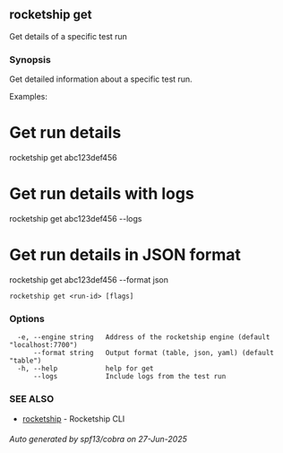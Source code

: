 ## rocketship get

Get details of a specific test run

### Synopsis

Get detailed information about a specific test run.

Examples:
  # Get run details
  rocketship get abc123def456

  # Get run details with logs
  rocketship get abc123def456 --logs

  # Get run details in JSON format
  rocketship get abc123def456 --format json

```
rocketship get <run-id> [flags]
```

### Options

```
  -e, --engine string   Address of the rocketship engine (default "localhost:7700")
      --format string   Output format (table, json, yaml) (default "table")
  -h, --help            help for get
      --logs            Include logs from the test run
```

### SEE ALSO

* [rocketship](rocketship.md)	 - Rocketship CLI

###### Auto generated by spf13/cobra on 27-Jun-2025
